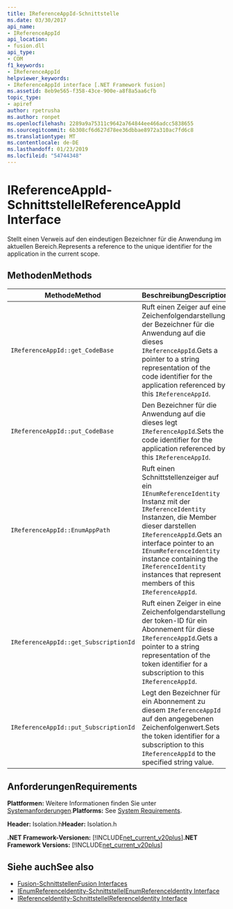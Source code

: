 ```yaml
---
title: IReferenceAppId-Schnittstelle
ms.date: 03/30/2017
api_name:
- IReferenceAppId
api_location:
- fusion.dll
api_type:
- COM
f1_keywords:
- IReferenceAppId
helpviewer_keywords:
- IReferenceAppId interface [.NET Framework fusion]
ms.assetid: 8eb9e565-f358-43ce-900e-a8f8a5aa6cfb
topic_type:
- apiref
author: rpetrusha
ms.author: ronpet
ms.openlocfilehash: 2289a9a75311c9642a764844ee466adcc5838655
ms.sourcegitcommit: 6b308cf6d627d78ee36dbbae8972a310ac7fd6c8
ms.translationtype: MT
ms.contentlocale: de-DE
ms.lasthandoff: 01/23/2019
ms.locfileid: "54744348"
---
```

# <a name="ireferenceappid-interface"></a><span data-ttu-id="0aef3-102">IReferenceAppId-Schnittstelle</span><span class="sxs-lookup"><span data-stu-id="0aef3-102">IReferenceAppId Interface</span></span>
<span data-ttu-id="0aef3-103">Stellt einen Verweis auf den eindeutigen Bezeichner für die Anwendung im aktuellen Bereich.</span><span class="sxs-lookup"><span data-stu-id="0aef3-103">Represents a reference to the unique identifier for the application in the current scope.</span></span>  
  
## <a name="methods"></a><span data-ttu-id="0aef3-104">Methoden</span><span class="sxs-lookup"><span data-stu-id="0aef3-104">Methods</span></span>  
  
|<span data-ttu-id="0aef3-105">Methode</span><span class="sxs-lookup"><span data-stu-id="0aef3-105">Method</span></span>|<span data-ttu-id="0aef3-106">Beschreibung</span><span class="sxs-lookup"><span data-stu-id="0aef3-106">Description</span></span>|  
|------------|-----------------|  
|`IReferenceAppId::get_CodeBase`|<span data-ttu-id="0aef3-107">Ruft einen Zeiger auf eine Zeichenfolgendarstellung der Bezeichner für die Anwendung auf die dieses `IReferenceAppId`.</span><span class="sxs-lookup"><span data-stu-id="0aef3-107">Gets a pointer to a string representation of the code identifier for the application referenced by this `IReferenceAppId`.</span></span>|  
|`IReferenceAppId::put_CodeBase`|<span data-ttu-id="0aef3-108">Den Bezeichner für die Anwendung auf die dieses legt `IReferenceAppId`.</span><span class="sxs-lookup"><span data-stu-id="0aef3-108">Sets the code identifier for the application referenced by this `IReferenceAppId`.</span></span>|  
|`IReferenceAppId::EnumAppPath`|<span data-ttu-id="0aef3-109">Ruft einen Schnittstellenzeiger auf ein `IEnumReferenceIdentity` Instanz mit der `IReferenceIdentity` Instanzen, die Member dieser darstellen `IReferenceAppId`.</span><span class="sxs-lookup"><span data-stu-id="0aef3-109">Gets an interface pointer to an `IEnumReferenceIdentity` instance containing the `IReferenceIdentity` instances that represent members of this `IReferenceAppId`.</span></span>|  
|`IReferenceAppId::get_SubscriptionId`|<span data-ttu-id="0aef3-110">Ruft einen Zeiger in eine Zeichenfolgendarstellung der token-ID für ein Abonnement für diese `IReferenceAppId`.</span><span class="sxs-lookup"><span data-stu-id="0aef3-110">Gets a pointer to a string representation of the token identifier for a subscription to this `IReferenceAppId`.</span></span>|  
|`IReferenceAppId::put_SubscriptionId`|<span data-ttu-id="0aef3-111">Legt den Bezeichner für ein Abonnement zu diesem `IReferenceAppId` auf den angegebenen Zeichenfolgenwert.</span><span class="sxs-lookup"><span data-stu-id="0aef3-111">Sets the token identifier for a subscription to this `IReferenceAppId` to the specified string value.</span></span>|  
  
## <a name="requirements"></a><span data-ttu-id="0aef3-112">Anforderungen</span><span class="sxs-lookup"><span data-stu-id="0aef3-112">Requirements</span></span>  
 <span data-ttu-id="0aef3-113">**Plattformen:** Weitere Informationen finden Sie unter [Systemanforderungen](../../../../docs/framework/get-started/system-requirements.md).</span><span class="sxs-lookup"><span data-stu-id="0aef3-113">**Platforms:** See [System Requirements](../../../../docs/framework/get-started/system-requirements.md).</span></span>  
  
 <span data-ttu-id="0aef3-114">**Header:** Isolation.h</span><span class="sxs-lookup"><span data-stu-id="0aef3-114">**Header:** Isolation.h</span></span>  
  
 <span data-ttu-id="0aef3-115">**.NET Framework-Versionen:** [!INCLUDE[net_current_v20plus](../../../../includes/net-current-v20plus-md.md)]</span><span class="sxs-lookup"><span data-stu-id="0aef3-115">**.NET Framework Versions:** [!INCLUDE[net_current_v20plus](../../../../includes/net-current-v20plus-md.md)]</span></span>  
  
## <a name="see-also"></a><span data-ttu-id="0aef3-116">Siehe auch</span><span class="sxs-lookup"><span data-stu-id="0aef3-116">See also</span></span>
- [<span data-ttu-id="0aef3-117">Fusion-Schnittstellen</span><span class="sxs-lookup"><span data-stu-id="0aef3-117">Fusion Interfaces</span></span>](../../../../docs/framework/unmanaged-api/fusion/fusion-interfaces.md)
- [<span data-ttu-id="0aef3-118">IEnumReferenceIdentity-Schnittstelle</span><span class="sxs-lookup"><span data-stu-id="0aef3-118">IEnumReferenceIdentity Interface</span></span>](../../../../docs/framework/unmanaged-api/fusion/ienumreferenceidentity-interface.md)
- [<span data-ttu-id="0aef3-119">IReferenceIdentity-Schnittstelle</span><span class="sxs-lookup"><span data-stu-id="0aef3-119">IReferenceIdentity Interface</span></span>](../../../../docs/framework/unmanaged-api/fusion/ireferenceidentity-interface.md)
